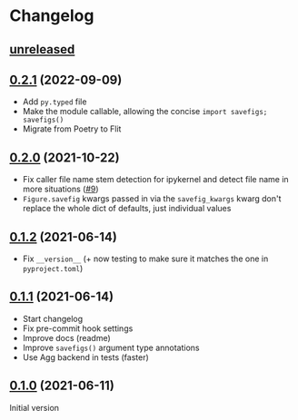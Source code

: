 # Changelog

## [unreleased]

## [0.2.1] (2022-09-09)

* Add `py.typed` file
* Make the module callable, allowing the concise `import savefigs; savefigs()`
* Migrate from Poetry to Flit

## [0.2.0] (2021-10-22)

* Fix caller file name stem detection for ipykernel and detect file name
  in more situations ([#9](https://github.com/zmoon/savefigs/pull/9))
* `Figure.savefig` kwargs passed in via the `savefig_kwargs` kwarg
  don't replace the whole dict of defaults, just individual values

## [0.1.2] (2021-06-14)

* Fix `__version__` (+ now testing to make sure it matches the one in `pyproject.toml`)

## [0.1.1] (2021-06-14)

* Start changelog
* Fix pre-commit hook settings
* Improve docs (readme)
* Improve `savefigs()` argument type annotations
* Use Agg backend in tests (faster)

## [0.1.0] (2021-06-11)

Initial version



[unreleased]: https://github.com/zmoon/savefigs/compare/v0.2.1...HEAD
[0.2.1]: https://github.com/zmoon/savefigs/releases/tag/v0.2.1
[0.2.0]: https://github.com/zmoon/savefigs/releases/tag/v0.2.0
[0.1.2]: https://github.com/zmoon/savefigs/releases/tag/v0.1.2
[0.1.1]: https://github.com/zmoon/savefigs/releases/tag/v0.1.1
[0.1.0]: https://github.com/zmoon/savefigs/releases/tag/v0.1.0
